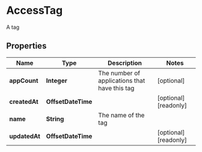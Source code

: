 

# AccessTag

A tag

## Properties

| Name | Type | Description | Notes |
|------------ | ------------- | ------------- | -------------|
|**appCount** | **Integer** | The number of applications that have this tag |  [optional] |
|**createdAt** | **OffsetDateTime** |  |  [optional] [readonly] |
|**name** | **String** | The name of the tag |  |
|**updatedAt** | **OffsetDateTime** |  |  [optional] [readonly] |



